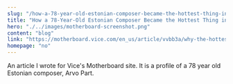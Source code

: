 ```yaml
--- 
slug: "/how-a-78-year-old-estonian-composer-became-the-hottest-thing-in-music"
title: "How a 78-Year-Old Estonian Composer Became the Hottest Thing in Music"
hero: "./../images/motherboard-screenshot.png"
content: "blog"
link: "https://motherboard.vice.com/en_us/article/vvbb3a/why-the-hottest-thing-in-music-is-78-year-old-estonian-composer-arvo-part"
homepage: "no"
---
```


An article I wrote for Vice's Motherboard site. It is a profile of a 78 year old Estonian composer, Arvo Part.